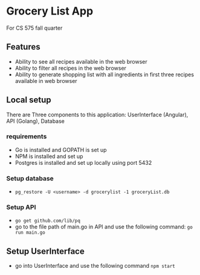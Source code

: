 # Grocery List App
For CS 575 fall quarter

## Features
  * Ability to see all recipes available in the web browser
  * Ability to filter all recipes in the web browser
  * Ability to generate shopping list with all ingredients in first three recipes available in web browser

## Local setup
There are Three components to this application: UserInterface (Angular), API (Golang), Database

### requirements
  * Go is installed and GOPATH is set up
  * NPM is installed and set up
  * Postgres is installed and set up locally using port 5432

### Setup database
  * `pg_restore -U <username> -d grocerylist -1 groceryList.db`

### Setup API
  * `go get github.com/lib/pq`
  * go to the file path of main.go in API and use the following command: `go run main.go`

## Setup UserInterface
  * go into UserInterface and use the following command `npm start`
